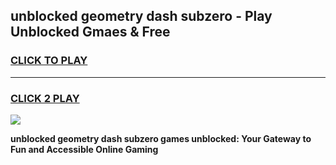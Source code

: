 
## unblocked geometry dash subzero - Play Unblocked Gmaes & Free
<h3>
<a href="https://news.freeplayer.one?title=unblocked_geometry_dash_subzero&ref=16F">CLICK TO PLAY</a></h3>
<hr>

<h3>
<a href="https://news.freeplayer.one?title=unblocked_geometry_dash_subzero&ref=16F">CLICK 2 PLAY</a>
  
</h3>

<a href="https://news.freeplayer.one?title=unblocked_geometry_dash_subzero&ref=16F/"><img src="https://clearcache.store/games.png"></a>


**unblocked geometry dash subzero games unblocked: Your Gateway to Fun and Accessible Online Gaming**
